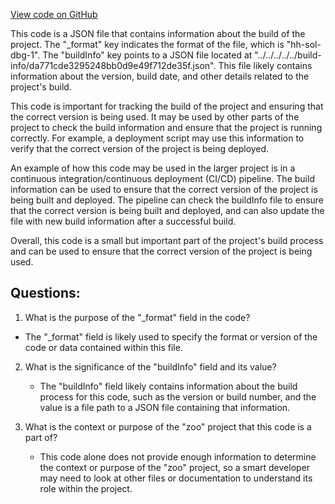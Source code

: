 [View code on GitHub](zoo-labs/zoo/blob/master/contracts/artifacts/@zoolabs/solidity/contracts/interfaces/IERC20.sol/IStrictERC20.dbg.json)

This code is a JSON file that contains information about the build of the project. The "_format" key indicates the format of the file, which is "hh-sol-dbg-1". The "buildInfo" key points to a JSON file located at "../../../../../build-info/da771cde3295248bb0d9e49f712de35f.json". This file likely contains information about the version, build date, and other details related to the project's build.

This code is important for tracking the build of the project and ensuring that the correct version is being used. It may be used by other parts of the project to check the build information and ensure that the project is running correctly. For example, a deployment script may use this information to verify that the correct version of the project is being deployed.

An example of how this code may be used in the larger project is in a continuous integration/continuous deployment (CI/CD) pipeline. The build information can be used to ensure that the correct version of the project is being built and deployed. The pipeline can check the buildInfo file to ensure that the correct version is being built and deployed, and can also update the file with new build information after a successful build.

Overall, this code is a small but important part of the project's build process and can be used to ensure that the correct version of the project is being used.
## Questions: 
 1. What is the purpose of the "_format" field in the code?
   - The "_format" field is likely used to specify the format or version of the code or data contained within this file.

2. What is the significance of the "buildInfo" field and its value?
   - The "buildInfo" field likely contains information about the build process for this code, such as the version or build number, and the value is a file path to a JSON file containing that information.

3. What is the context or purpose of the "zoo" project that this code is a part of?
   - This code alone does not provide enough information to determine the context or purpose of the "zoo" project, so a smart developer may need to look at other files or documentation to understand its role within the project.